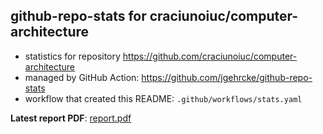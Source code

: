 ## github-repo-stats for craciunoiuc/computer-architecture

- statistics for repository https://github.com/craciunoiuc/computer-architecture
- managed by GitHub Action: https://github.com/jgehrcke/github-repo-stats
- workflow that created this README: `.github/workflows/stats.yaml`

**Latest report PDF**: [report.pdf](https://github.com/craciunoiuc/acs-homework-index/raw/repo_stats/craciunoiuc/computer-architecture/latest-report/report.pdf)

